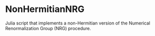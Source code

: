 # NonHermitianNRG

Julia script that implements a non-Hermitian version of the Numerical Renormalization Group (NRG) procedure.
